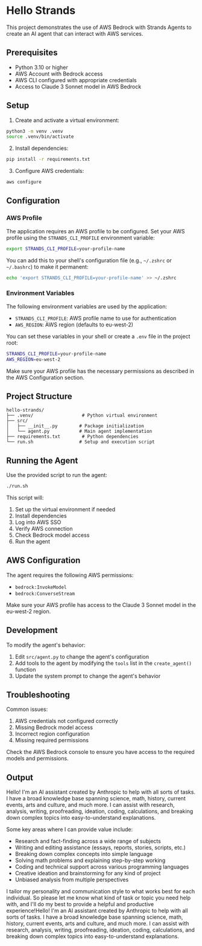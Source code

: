 # Hello Strands

This project demonstrates the use of AWS Bedrock with Strands Agents to create an AI agent that can interact with AWS services.

## Prerequisites

- Python 3.10 or higher
- AWS Account with Bedrock access
- AWS CLI configured with appropriate credentials
- Access to Claude 3 Sonnet model in AWS Bedrock

## Setup

1. Create and activate a virtual environment:
```bash
python3 -m venv .venv
source .venv/bin/activate
```

2. Install dependencies:
```bash
pip install -r requirements.txt
```

3. Configure AWS credentials:
```bash
aws configure
```

## Configuration

### AWS Profile

The application requires an AWS profile to be configured. Set your AWS profile using the `STRANDS_CLI_PROFILE` environment variable:

```bash
export STRANDS_CLI_PROFILE=your-profile-name
```

You can add this to your shell's configuration file (e.g., `~/.zshrc` or `~/.bashrc`) to make it permanent:

```bash
echo 'export STRANDS_CLI_PROFILE=your-profile-name' >> ~/.zshrc
```

### Environment Variables

The following environment variables are used by the application:

- `STRANDS_CLI_PROFILE`: AWS profile name to use for authentication
- `AWS_REGION`: AWS region (defaults to eu-west-2)

You can set these variables in your shell or create a `.env` file in the project root:
```bash
STRANDS_CLI_PROFILE=your-profile-name
AWS_REGION=eu-west-2
```

Make sure your AWS profile has the necessary permissions as described in the AWS Configuration section.

## Project Structure

```
hello-strands/
├── .venv/                  # Python virtual environment
├── src/
│   ├── __init__.py        # Package initialization
│   └── agent.py           # Main agent implementation
├── requirements.txt        # Python dependencies
└── run.sh                 # Setup and execution script
```

## Running the Agent

Use the provided script to run the agent:
```bash
./run.sh
```

This script will:
1. Set up the virtual environment if needed
2. Install dependencies
3. Log into AWS SSO
4. Verify AWS connection
5. Check Bedrock model access
6. Run the agent

## AWS Configuration

The agent requires the following AWS permissions:
- `bedrock:InvokeModel`
- `bedrock:ConverseStream`

Make sure your AWS profile has access to the Claude 3 Sonnet model in the eu-west-2 region.

## Development

To modify the agent's behavior:
1. Edit `src/agent.py` to change the agent's configuration
2. Add tools to the agent by modifying the `tools` list in the `create_agent()` function
3. Update the system prompt to change the agent's behavior

## Troubleshooting

Common issues:
1. AWS credentials not configured correctly
2. Missing Bedrock model access
3. Incorrect region configuration
4. Missing required permissions

Check the AWS Bedrock console to ensure you have access to the required models and permissions.

## Output

Hello! I'm an AI assistant created by Anthropic to help with all sorts of tasks. I have a broad knowledge base spanning science, math, history, current events, arts and culture, and much more. I can assist with research, analysis, writing, proofreading, ideation, coding, calculations, and breaking down complex topics into easy-to-understand explanations.

Some key areas where I can provide value include:

- Research and fact-finding across a wide range of subjects
- Writing and editing assistance (essays, reports, stories, scripts, etc.)
- Breaking down complex concepts into simple language
- Solving math problems and explaining step-by-step working
- Coding and technical support across various programming languages
- Creative ideation and brainstorming for any kind of project
- Unbiased analysis from multiple perspectives 

I tailor my personality and communication style to what works best for each individual. So please let me know what kind of task or topic you need help with, and I'll do my best to provide a helpful and productive experience!Hello! I'm an AI assistant created by Anthropic to help with all sorts of tasks. I have a broad knowledge base spanning science, math, history, current events, arts and culture, and much more. I can assist with research, analysis, writing, proofreading, ideation, coding, calculations, and breaking down complex topics into easy-to-understand explanations.
